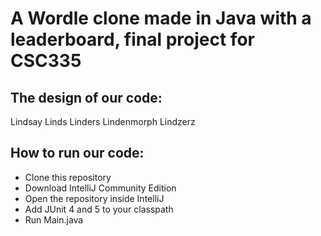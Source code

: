 # A Wordle clone made in Java with a leaderboard, final project for CSC335

## The design of our code:

Lindsay Linds Linders Lindenmorph Lindzerz

## How to run our code:
- Clone this repository
- Download IntelliJ Community Edition
- Open the repository inside IntelliJ
- Add JUnit 4 and 5 to your classpath
- Run Main.java